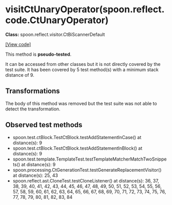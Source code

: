 # visitCtUnaryOperator(spoon.reflect.code.CtUnaryOperator)

**Class:** spoon.reflect.visitor.CtBiScannerDefault

[[View code]](https://github.com/INRIA/spoon/blob/fd878bc71b73fc1da82356eaa6578f760c70f0de/src/main/java//spoon/reflect/visitor/CtBiScannerDefault.java#L740)

This method is **pseudo-tested**.


It can be accessed from other classes but it is not directly covered by the test suite. 
It has been covered by 5 test method(s) with a minimum stack distance of 9.

## Transformations

The body of this method was removed but the test suite was not able to detect the transformation.



## Observed test methods

* spoon.test.ctBlock.TestCtBlock.testAddStatementInCase() at distance(s): 9
* spoon.test.ctBlock.TestCtBlock.testAddStatementInBlock() at distance(s): 9
* spoon.test.template.TemplateTest.testTemplateMatcherMatchTwoSnippets() at distance(s): 9
* spoon.processing.CtGenerationTest.testGenerateReplacementVisitor() at distance(s): 25, 43
* spoon.reflect.ast.CloneTest.testCloneListener() at distance(s): 36, 37, 38, 39, 40, 41, 42, 43, 44, 45, 46, 47, 48, 49, 50, 51, 52, 53, 54, 55, 56, 57, 58, 59, 60, 61, 62, 63, 64, 65, 66, 67, 68, 69, 70, 71, 72, 73, 74, 75, 76, 77, 78, 79, 80, 81, 82, 83, 84

